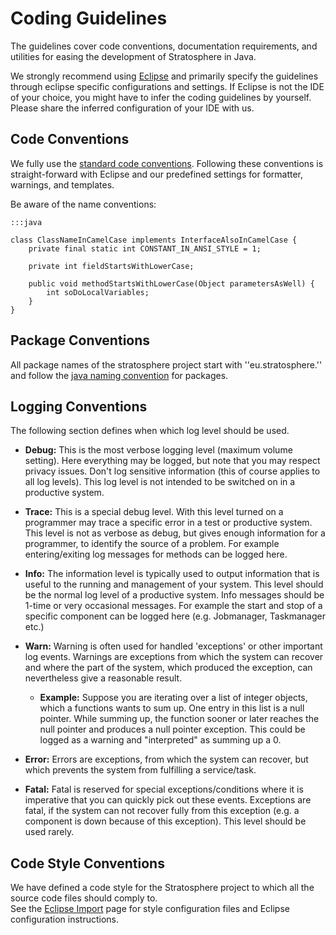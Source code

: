 # Coding Guidelines

The guidelines cover code conventions, documentation requirements, and utilities for easing the development of Stratosphere in Java.

We strongly recommend using [Eclipse](http://www.eclipse.org) and primarily specify the guidelines through eclipse specific configurations and settings. If Eclipse is not the IDE of your choice, you might have to infer the coding guidelines by yourself. Please share the inferred configuration of your IDE with us.

## Code Conventions

We fully use the [standard code conventions](http://java.sun.com/docs/codeconv/CodeConventions.pdf). Following these conventions is straight-forward with Eclipse and our predefined settings for formatter, warnings, and templates.

Be aware of the name conventions:

	:::java
	
	class ClassNameInCamelCase implements InterfaceAlsoInCamelCase {
	    private final static int CONSTANT_IN_ANSI_STYLE = 1;
	
	    private int fieldStartsWithLowerCase;
	
	    public void methodStartsWithLowerCase(Object parametersAsWell) {
	        int soDoLocalVariables;
	    }
	}




## Package Conventions

All package names of the stratosphere project start with ''eu.stratosphere.'' and follow the [java naming convention](http://www.oracle.com/technetwork/java/codeconventions-135099.html#367) for packages.

##  Logging Conventions

The following section defines when which log level should be used.


*  **Debug:** This is the most verbose logging level (maximum volume setting). Here everything may be logged, but note that you may respect privacy issues. Don't log sensitive information (this of course applies to all log levels). This log level is not intended to be switched on in a productive system.


*  **Trace:** This is a special debug level. With this level turned on a programmer may trace a specific error in a test or productive system. This level is not as verbose as debug, but gives enough information for a programmer, to identify the source of a problem. For example entering/exiting log messages for methods can be logged here.


*  **Info:** The information level is typically used to output information that is useful to the running and management of your system. This level should be the normal log level of a productive system. Info messages should be 1-time or very occasional messages. For example the start and stop of a specific component can be logged here (e.g. Jobmanager, Taskmanager etc.)


*  **Warn:** Warning is often used for handled 'exceptions' or other important log events. Warnings are exceptions from which the system can recover and where the part of the system, which produced the exception, can nevertheless give a reasonable result. 
   * **Example:** Suppose you are iterating over a list of integer objects, which a functions wants to sum up. One entry in this list is a null pointer. While summing up, the function sooner or later reaches the null pointer and produces a null pointer exception. This could be logged as a warning and "interpreted" as summing up a 0.


*  **Error:**  Errors are exceptions, from which the system can recover, but which prevents the system from fulfilling a service/task. 


*  **Fatal:**  Fatal is reserved for special exceptions/conditions where it is imperative that you can quickly pick out these events. Exceptions are fatal, if the system can not recover fully from this exception (e.g. a component is down because of this exception). This level should be used rarely.

## Code Style Conventions

We have defined a code style for the Stratosphere project to which all the source code files should comply to.     
See the [Eclipse Import](eclipseimport) page for style configuration files and Eclipse configuration instructions.





